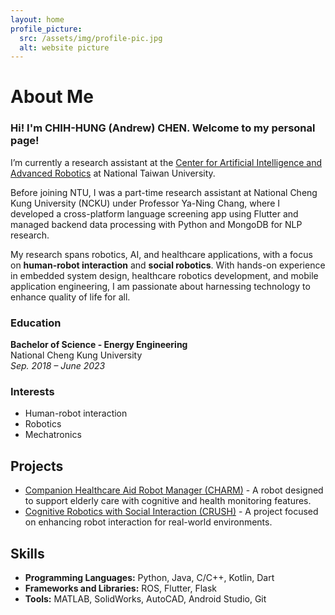 ```yaml
---
layout: home
profile_picture:
  src: /assets/img/profile-pic.jpg
  alt: website picture
---
```

<h1><strong>About Me</strong></h1>

<h3>
Hi! I'm CHIH-HUNG (Andrew) CHEN. Welcome to my personal page!
</h3>

<p>
I’m currently a research assistant at the <a href="http://ai.robo.ntu.edu.tw/en/index.php">Center for Artificial Intelligence and Advanced Robotics</a> at National Taiwan University.
</p>

<p>
Before joining NTU, I was a part-time research assistant at National Cheng Kung University (NCKU) under Professor Ya-Ning Chang, where I developed a cross-platform language screening app using Flutter and managed backend data processing with Python and MongoDB for NLP research.
</p>

<p>
 My research spans robotics, AI, and healthcare applications, with a focus on <b>human-robot interaction</b> and <b>social robotics</b>. With hands-on experience in embedded system design, healthcare robotics development, and mobile application engineering, I am passionate about harnessing technology to enhance quality of life for all.
</p>


<div class="horizontal-layout">
  <section id="education">
    <h3>Education</h3>
    <p>
      <strong>Bachelor of Science - Energy Engineering</strong> <br />
      <span>National Cheng Kung University</span> <br />
      <em>Sep. 2018 – June 2023</em>
    </p>
  </section>

  <section id="interests">
    <h3>Interests</h3>
    <ul>
      <li>Human-robot interaction</li>
      <li>Robotics</li>
      <li>Mechatronics</li>
    </ul>
  </section>
</div>



<h2>Projects</h2>
<ul>
  <li><a href="/homepage/work?category=projects">Companion Healthcare Aid Robot Manager (CHARM)</a> - A robot designed to support elderly care with cognitive and health monitoring features.</li>
  <li><a href="/homepage/work?category=projects">Cognitive Robotics with Social Interaction (CRUSH)</a> - A project focused on enhancing robot interaction for real-world environments.</li>
</ul>


<h2>Skills</h2>
<ul>
    <li><strong>Programming Languages:</strong> Python, Java, C/C++, Kotlin, Dart</li>
    <li><strong>Frameworks and Libraries:</strong> ROS, Flutter, Flask</li>
    <li><strong>Tools:</strong> MATLAB, SolidWorks, AutoCAD, Android Studio, Git</li>

</ul>






<!-- <p>
  You can find the source code and the instructions on <a href="https://github.com/eliottvincent/bay">GitHub</a>.
</p> -->
